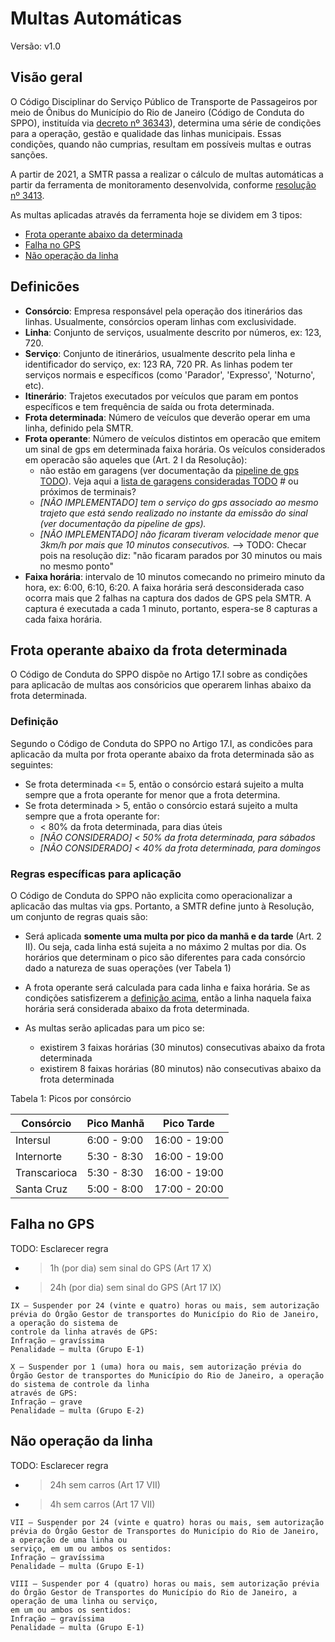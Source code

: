 # Multas Automáticas

Versão: v1.0

## Visão geral

O Código Disciplinar do Serviço Público de Transporte de Passageiros por
meio de Ônibus do Município do Rio de Janeiro (Código de Conduta do SPPO), instituída via [decreto nº
36343](https://doweb.rio.rj.gov.br/apifront/portal/edicoes/imprimir_materia/31457/1900)),
determina uma série de condições para a operação, gestão e qualidade das
linhas municipais. Essas condições, quando não cumprias, resultam em
possíveis multas e outras sanções.

A partir de 2021, a SMTR passa a realizar o cálculo de multas
automáticas a partir da ferramenta de monitoramento desenvolvida,
conforme [resolução nº 3413](https://doweb.rio.rj.gov.br/apifront/portal/edicoes/imprimir_materia/738149/4986).

As multas aplicadas através da ferramenta hoje se dividem em 3 tipos:

- [Frota operante abaixo da determinada](#frota-operante-abaixo-da-frota-determinada)
- [Falha no GPS](#falha-no-gps)
- [Não operação da linha](#nao-operacao-da-linha)

## Definicões

- **Consórcio**: Empresa responsável pela operação dos itinerários das linhas. Usualmente, consórcios operam linhas com exclusividade.
- **Linha**: Conjunto de serviços, usualmente descrito por números, ex: 123, 720.
- **Serviço**: Conjunto de itinerários, usualmente descrito pela linha e
  identificador do serviço, ex: 123 RA, 720 PR. As linhas podem ter
  serviços normais e específicos (como 'Parador', 'Expresso', 'Noturno',
  etc).
- **Itinerário**: Trajetos executados por veículos que param em pontos específicos e tem frequência de saída ou frota determinada.
- **Frota determinada**: Número de veículos que deverão operar em uma linha, definido pela SMTR.
- **Frota operante**: Número de veículos distintos em operacão que
  emitem um sinal de gps em determinada faixa horária. Os veículos
  considerados em operacão são aqueles que (Art. 2 I da Resolução):
    - não estão em garagens (ver documentação da [pipeline de gps
      TODO]()). Veja aqui a [lista de garagens consideradas TODO]() # ou próximos de terminais?
    - *[NÃO IMPLEMENTADO] tem o serviço do gps associado ao mesmo trajeto que está sendo realizado no instante da emissão do sinal (ver documentação da pipeline de gps).*
    - *[NÃO IMPLEMENTADO] não ficaram tiveram velocidade menor que 3km/h
      por mais que 10 minutos consecutivos.* --> TODO: Checar pois na
      resolução diz: "não ficaram parados por 30 minutos ou mais no mesmo
      ponto"
- **Faixa horária**: intervalo de 10 minutos comecando no primeiro minuto da hora, ex: 6:00, 6:10, 6:20. A faixa horária será desconsiderada caso ocorra mais que 2 falhas na captura dos dados de GPS pela SMTR. A captura é executada a cada 1 minuto, portanto, espera-se 8 capturas a cada faixa horária.

## Frota operante abaixo da frota determinada

O Código de Conduta do SPPO dispõe no Artigo 17.I sobre as condições para
aplicacão de multas aos consóricios que operarem linhas abaixo da frota
determinada.

### Definição

Segundo o Código de Conduta do SPPO no Artigo 17.I, as condicões para
aplicacão da multa por frota operante abaixo da frota determinada são as seguintes:

- Se frota determinada <= 5, então o consórcio estará sujeito a multa sempre que a frota operante for menor que a frota determina.
- Se frota determinada > 5, então o consórcio estará sujeito a multa sempre que a frota operante for:
    - < 80% da frota determinada, para dias úteis
    - *[NÃO CONSIDERADO] < 50% da frota determinada, para sábados*
    - *[NÃO CONSIDERADO] < 40% da frota determinada, para domingos*
    
### Regras específicas para aplicação

O Código de Conduta do SPPO não explicita como operacionalizar a
aplicacão das multas via gps. Portanto, a SMTR define junto à Resolução, um conjunto de regras quais são:

- Será aplicada **somente uma multa por pico da manhã e da tarde** (Art.
  2 II). Ou
   seja, cada linha está sujeita a no máximo 2 multas por dia. Os
   horários que determinam o pico são diferentes para cada consórcio
   dado a natureza de suas operações (ver Tabela 1)
- A frota operante será calculada para cada linha e faixa horária.
  Se as condições satisfizerem a [definição acima](), então a
  linha naquela faixa horária será considerada abaixo da frota
  determinada.

- As multas serão aplicadas para um pico se:
    - existirem 3 faixas horárias (30 minutos) consecutivas abaixo da frota determinada
    - existirem 8 faixas horárias (80 minutos) não consecutivas abaixo da frota determinada


Tabela 1: Picos por consórcio

| Consórcio    | Pico Manhã  | Pico Tarde    |
| ------------ | ----------- | ------------- |
| Intersul     | 6:00 - 9:00 | 16:00 - 19:00 |
| Internorte   | 5:30 - 8:30 | 16:00 - 19:00 |
| Transcarioca | 5:30 - 8:30 | 16:00 - 19:00 |
| Santa Cruz   | 5:00 - 8:00 | 17:00 - 20:00 |

[1]:
https://doweb.rio.rj.gov.br/apifront/portal/edicoes/imprimir_materia/31457/1900

## Falha no GPS

TODO: Esclarecer regra

- > 1h (por dia) sem sinal do GPS (Art 17 X)
- > 24h (por dia)  sem sinal do GPS (Art 17 IX) 

```
IX – Suspender por 24 (vinte e quatro) horas ou mais, sem autorização prévia do Órgão Gestor de transportes do Município do Rio de Janeiro, a operação do sistema de
controle da linha através de GPS:
Infração – gravíssima
Penalidade – multa (Grupo E-1)

X – Suspender por 1 (uma) hora ou mais, sem autorização prévia do Órgão Gestor de transportes do Município do Rio de Janeiro, a operação do sistema de controle da linha
através de GPS:
Infração – grave
Penalidade – multa (Grupo E-2)
```


## Não operação da linha

TODO: Esclarecer regra

- > 24h sem carros (Art 17 VII)
- > 4h sem carros  (Art 17 VII)

```
VII – Suspender por 24 (vinte e quatro) horas ou mais, sem autorização prévia do Órgão Gestor de Transportes do Município do Rio de Janeiro, a operação de uma linha ou
serviço, em um ou ambos os sentidos:
Infração – gravíssima
Penalidade – multa (Grupo E-1)

VIII – Suspender por 4 (quatro) horas ou mais, sem autorização prévia do Órgão Gestor de Transportes do Município do Rio de Janeiro, a operação de uma linha ou serviço,
em um ou ambos os sentidos:
Infração – gravíssima
Penalidade – multa (Grupo E-1)
```